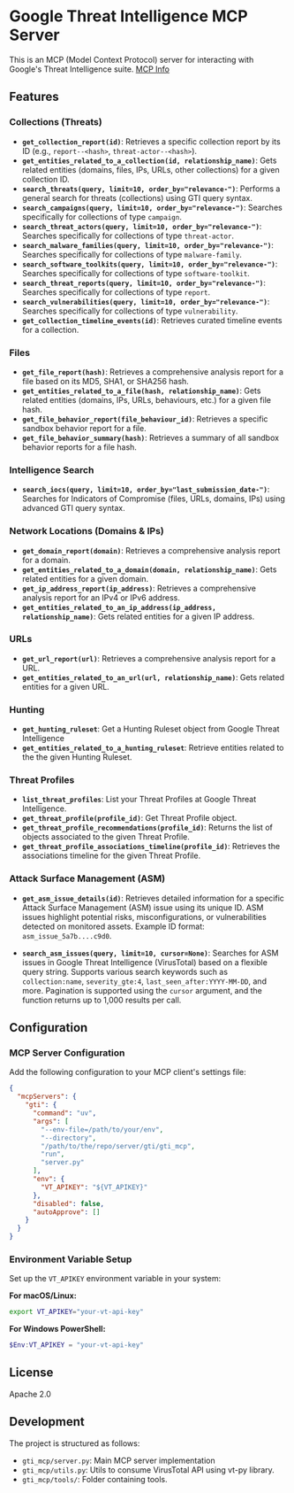 # Google Threat Intelligence MCP Server

This is an MCP (Model Context Protocol) server for interacting with Google's
Threat Intelligence suite.
[MCP Info](https://modelcontextprotocol.io/introduction)

## Features

### Collections (Threats)

- **`get_collection_report(id)`**: Retrieves a specific collection report by its ID (e.g., `report--<hash>`, `threat-actor--<hash>`).
- **`get_entities_related_to_a_collection(id, relationship_name)`**: Gets related entities (domains, files, IPs, URLs, other collections) for a given collection ID.
- **`search_threats(query, limit=10, order_by="relevance-")`**: Performs a general search for threats (collections) using GTI query syntax.
- **`search_campaigns(query, limit=10, order_by="relevance-")`**: Searches specifically for collections of type `campaign`.
- **`search_threat_actors(query, limit=10, order_by="relevance-")`**: Searches specifically for collections of type `threat-actor`.
- **`search_malware_families(query, limit=10, order_by="relevance-")`**: Searches specifically for collections of type `malware-family`.
- **`search_software_toolkits(query, limit=10, order_by="relevance-")`**: Searches specifically for collections of type `software-toolkit`.
- **`search_threat_reports(query, limit=10, order_by="relevance-")`**: Searches specifically for collections of type `report`.
- **`search_vulnerabilities(query, limit=10, order_by="relevance-")`**: Searches specifically for collections of type `vulnerability`.
- **`get_collection_timeline_events(id)`**: Retrieves curated timeline events for a collection.

### Files

- **`get_file_report(hash)`**: Retrieves a comprehensive analysis report for a file based on its MD5, SHA1, or SHA256 hash.
- **`get_entities_related_to_a_file(hash, relationship_name)`**: Gets related entities (domains, IPs, URLs, behaviours, etc.) for a given file hash.
- **`get_file_behavior_report(file_behaviour_id)`**: Retrieves a specific sandbox behavior report for a file.
- **`get_file_behavior_summary(hash)`**: Retrieves a summary of all sandbox behavior reports for a file hash.

### Intelligence Search

- **`search_iocs(query, limit=10, order_by="last_submission_date-")`**: Searches for Indicators of Compromise (files, URLs, domains, IPs) using advanced GTI query syntax.

### Network Locations (Domains & IPs)

- **`get_domain_report(domain)`**: Retrieves a comprehensive analysis report for a domain.
- **`get_entities_related_to_a_domain(domain, relationship_name)`**: Gets related entities for a given domain.
- **`get_ip_address_report(ip_address)`**: Retrieves a comprehensive analysis report for an IPv4 or IPv6 address.
- **`get_entities_related_to_an_ip_address(ip_address, relationship_name)`**: Gets related entities for a given IP address.

### URLs

- **`get_url_report(url)`**: Retrieves a comprehensive analysis report for a URL.
- **`get_entities_related_to_an_url(url, relationship_name)`**: Gets related entities for a given URL.

### Hunting

- **`get_hunting_ruleset`**: Get a Hunting Ruleset object from Google Threat Intelligence
- **`get_entities_related_to_a_hunting_ruleset`**:  Retrieve entities related to the the given Hunting Ruleset.

### Threat Profiles

- **`list_threat_profiles`**: List your Threat Profiles at Google Threat Intelligence.
- **`get_threat_profile(profile_id)`**: Get Threat Profile object.
- **`get_threat_profile_recommendations(profile_id)`**: Returns the list of objects associated to the given Threat Profile.
- **`get_threat_profile_associations_timeline(profile_id)`**: Retrieves the associations timeline for the given Threat Profile.

### Attack Surface Management (ASM)

- **`get_asm_issue_details(id)`**: Retrieves detailed information for a specific Attack Surface Management (ASM) issue using its unique ID. ASM issues highlight potential risks, misconfigurations, or vulnerabilities detected on monitored assets. Example ID format: `asm_issue_5a7b....c9d0`.

- **`search_asm_issues(query, limit=10, cursor=None)`**: Searches for ASM issues in Google Threat Intelligence (VirusTotal) based on a flexible query string. Supports various search keywords such as `collection:name`, `severity_gte:4`, `last_seen_after:YYYY-MM-DD`, and more. Pagination is supported using the `cursor` argument, and the function returns up to 1,000 results per call.

## Configuration

### MCP Server Configuration

Add the following configuration to your MCP client's settings file:

```json
{
  "mcpServers": {
    "gti": {
      "command": "uv",
      "args": [
        "--env-file=/path/to/your/env",
        "--directory",
        "/path/to/the/repo/server/gti/gti_mcp",
        "run",
        "server.py"
      ],
      "env": {
        "VT_APIKEY": "${VT_APIKEY}"
      },
      "disabled": false,
      "autoApprove": []
    }
  }
}
```

### Environment Variable Setup

Set up the `VT_APIKEY` environment variable in your system:

**For macOS/Linux:**
```bash
export VT_APIKEY="your-vt-api-key"
```
   
**For Windows PowerShell:**
```powershell
$Env:VT_APIKEY = "your-vt-api-key"
```

## License

Apache 2.0

## Development

The project is structured as follows:

- `gti_mcp/server.py`: Main MCP server implementation
- `gti_mcp/utils.py`: Utils to consume VirusTotal API using vt-py library.
- `gti_mcp/tools/`: Folder containing tools.
